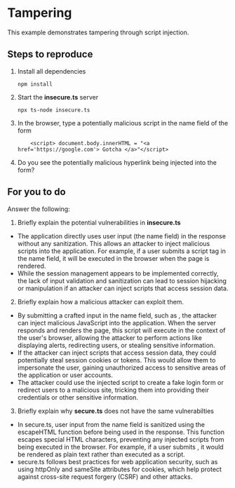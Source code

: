 # Tampering

This example demonstrates tampering through script injection.

## Steps to reproduce

1. Install all dependencies

    `npm install`

2. Start the **insecure.ts** server

    `npx ts-node insecure.ts`

3. In the browser, type a potentially malicious script in the name field of the form

    ```
        <script> document.body.innerHTML = "<a href='https://google.com'> Gotcha </a>"</script>
    ```

4. Do you see the potentially malicious hyperlink being injected into the form?

## For you to do

Answer the following:

1. Briefly explain the potential vulnerabilities in **insecure.ts**

- The application directly uses user input (the name field) in the response without any sanitization. This allows an attacker to inject malicious scripts into the application. For example, if a user submits a script tag in the name field, it will be executed in the browser when the page is rendered.
- While the session management appears to be implemented correctly, the lack of input validation and sanitization can lead to session hijacking or manipulation if an attacker can inject scripts that access session data.

2. Briefly explain how a malicious attacker can exploit them.

- By submitting a crafted input in the name field, such as <script>alert('Hacked!');</script>, the attacker can inject malicious JavaScript into the application. When the server responds and renders the page, this script will execute in the context of the user's browser, allowing the attacker to perform actions like displaying alerts, redirecting users, or stealing sensitive information.
-  If the attacker can inject scripts that access session data, they could potentially steal session cookies or tokens. This would allow them to impersonate the user, gaining unauthorized access to sensitive areas of the application or user accounts.
-  The attacker could use the injected script to create a fake login form or redirect users to a malicious site, tricking them into providing their credentials or other sensitive information.
  
3. Briefly explain why **secure.ts** does not have the same vulnerabilties

- In secure.ts, user input from the name field is sanitized using the escapeHTML function before being used in the response. This function escapes special HTML characters, preventing any injected scripts from being executed in the browser. For example, if a user submits <script>alert('Hacked!');</script>, it would be rendered as plain text rather than executed as a script.
- secure.ts follows best practices for web application security, such as using httpOnly and sameSite attributes for cookies, which help protect against cross-site request forgery (CSRF) and other attacks.